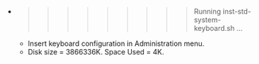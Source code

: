 * >>>>>>>>> Running inst-std-system-keyboard.sh ...
  * Insert keyboard configuration in Administration menu.
  * Disk size = 3866336K. Space Used = 4K.
